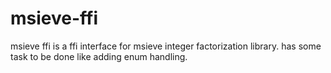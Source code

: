 msieve-ffi
==========

msieve ffi is a ffi interface for msieve integer factorization library.
has some task to be done like adding enum handling.